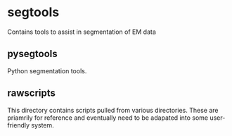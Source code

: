 segtools
===================
Contains tools to assist in segmentation of EM data


pysegtools
----------
Python segmentation tools.


rawscripts
----------
This directory contains scripts pulled from various directories. These are priamrily for reference
and eventually need to be adapated into some user-friendly system.
